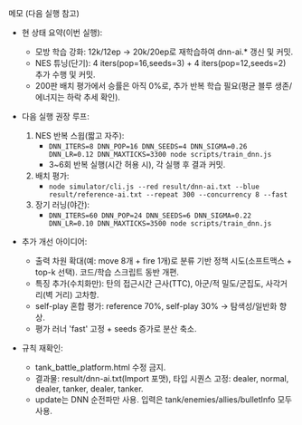 메모 (다음 실행 참고)

- 현 상태 요약(이번 실행):
  - 모방 학습 강화: 12k/12ep → 20k/20ep로 재학습하여 dnn-ai.* 갱신 및 커밋.
  - NES 튜닝(단기): 4 iters(pop=16,seeds=3) + 4 iters(pop=12,seeds=2) 추가 수행 및 커밋.
  - 200판 배치 평가에서 승률은 아직 0%로, 추가 반복 학습 필요(평균 블루 생존/에너지는 하락 추세 확인).

- 다음 실행 권장 루프:
  1) NES 반복 스윕(짧고 자주):
     - `DNN_ITERS=8 DNN_POP=16 DNN_SEEDS=4 DNN_SIGMA=0.26 DNN_LR=0.12 DNN_MAXTICKS=3300 node scripts/train_dnn.js`
     - 3~6회 반복 실행(시간 허용 시), 각 실행 후 결과 커밋.
  2) 배치 평가:
     - `node simulator/cli.js --red result/dnn-ai.txt --blue result/reference-ai.txt --repeat 300 --concurrency 8 --fast`
  3) 장기 러닝(야간):
     - `DNN_ITERS=60 DNN_POP=24 DNN_SEEDS=6 DNN_SIGMA=0.22 DNN_LR=0.10 DNN_MAXTICKS=3500 node scripts/train_dnn.js`

- 추가 개선 아이디어:
  - 출력 차원 확대(예: move 8개 + fire 1개)로 분류 기반 정책 시도(소프트맥스 + top-k 선택). 코드/학습 스크립트 동반 개편.
  - 특징 추가(수치화만): 탄의 접근시간 근사(TTC), 아군/적 밀도/군집도, 사각거리(벽 거리) 고차항.
  - self-play 혼합 평가: reference 70%, self-play 30% → 탐색성/일반화 향상.
  - 평가 러너 'fast' 고정 + seeds 증가로 분산 축소.

- 규칙 재확인:
  - tank_battle_platform.html 수정 금지.
  - 결과물: result/dnn-ai.txt(Import 포맷), 타입 시퀀스 고정: dealer, normal, dealer, tanker, dealer, tanker.
  - update는 DNN 순전파만 사용. 입력은 tank/enemies/allies/bulletInfo 모두 사용.
